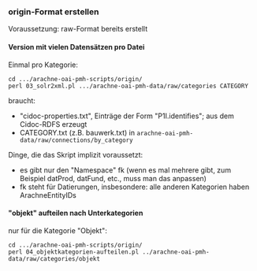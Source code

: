 ### origin-Format erstellen

Voraussetzung: raw-Format bereits erstellt


#### Version mit vielen Datensätzen pro Datei
Einmal pro Kategorie:
```
cd .../arachne-oai-pmh-scripts/origin/
perl 03_solr2xml.pl .../arachne-oai-pmh-data/raw/categories CATEGORY
```

braucht:
* "cidoc-properties.txt", Einträge der Form "P1I.identifies"; aus dem Cidoc-RDFS erzeugt
* CATEGORY.txt (z.B. bauwerk.txt) in `arachne-oai-pmh-data/raw/connections/by_category`

Dinge, die das Skript implizit voraussetzt:
* es gibt nur den "Namespace" fk (wenn es mal mehrere gibt, zum Beispiel datProd, datFund, etc., muss man das anpassen)
* fk steht für Datierungen, insbesondere: alle anderen Kategorien haben ArachneEntityIDs


#### "objekt" aufteilen nach Unterkategorien
nur für die Kategorie "Objekt":
```
cd .../arachne-oai-pmh-scripts/origin/
perl 04_objektkategorien-aufteilen.pl ../arachne-oai-pmh-data/raw/categories/objekt
```

